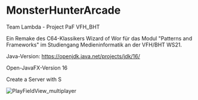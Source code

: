 # MonsterHunterArcade
Team Lambda - Project PaF VFH_BHT

Ein Remake des C64-Klassikers Wizard of Wor für das Modul "Patterns and Frameworks" im Studiengang Medieninformatik an der VFH/BHT WS21.

Java-Version: https://openjdk.java.net/projects/jdk/16/

Open-JavaFX-Version 16

Create a Server with S

![PlayFieldView_multiplayer](https://user-images.githubusercontent.com/32613508/118117276-b2009080-b3eb-11eb-971a-26a91020eb0a.png)

